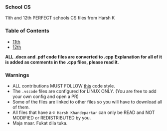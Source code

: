### School CS
11th and 12th PERFECT schools CS files from Harsh K

### Table of Contents
- [11th](11/README.md)
- [12th](12/README.md)

**ALL .docx and .pdf code files are converted to .cpp**
**Explanation for all of it is added as comments in the .cpp files, please read it.**

### Warnings
- ALL contributions MUST FOLLOW [this](my-codes-style.md) code style.
- The `.vscode` files are configured for LINUX ONLY. (You are free to add your own config and open a PR)
- Some of the files are linked to other files so you will have to download all of them.
- All files that have a `© Harsh Khandeparkar` can only be READ and NOT MODIFIED or REDISTRIBUTED by you.
- Maja maar. Fukat dila tuka.
